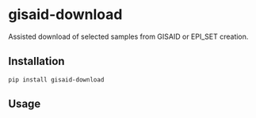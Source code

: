 # gisaid-download
Assisted download of selected samples from GISAID or EPI_SET creation.

## Installation
```console
pip install gisaid-download
```

## Usage
